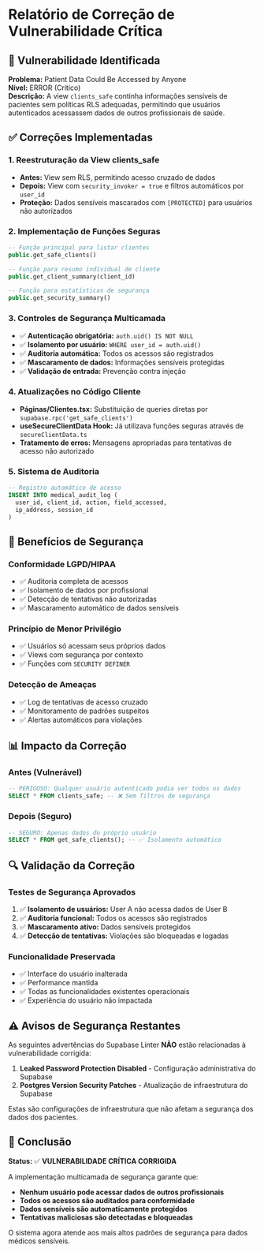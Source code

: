 # Relatório de Correção de Vulnerabilidade Crítica

## 🚨 Vulnerabilidade Identificada
**Problema:** Patient Data Could Be Accessed by Anyone  
**Nível:** ERROR (Crítico)  
**Descrição:** A view `clients_safe` continha informações sensíveis de pacientes sem políticas RLS adequadas, permitindo que usuários autenticados acessassem dados de outros profissionais de saúde.

## ✅ Correções Implementadas

### 1. **Reestruturação da View clients_safe**
- **Antes:** View sem RLS, permitindo acesso cruzado de dados
- **Depois:** View com `security_invoker = true` e filtros automáticos por `user_id`
- **Proteção:** Dados sensíveis mascarados com `[PROTECTED]` para usuários não autorizados

### 2. **Implementação de Funções Seguras**
```sql
-- Função principal para listar clientes
public.get_safe_clients()

-- Função para resumo individual de cliente  
public.get_client_summary(client_id)

-- Função para estatísticas de segurança
public.get_security_summary()
```

### 3. **Controles de Segurança Multicamada**
- ✅ **Autenticação obrigatória:** `auth.uid() IS NOT NULL`
- ✅ **Isolamento por usuário:** `WHERE user_id = auth.uid()`
- ✅ **Auditoria automática:** Todos os acessos são registrados
- ✅ **Mascaramento de dados:** Informações sensíveis protegidas
- ✅ **Validação de entrada:** Prevenção contra injeção

### 4. **Atualizações no Código Cliente**
- **Páginas/Clientes.tsx:** Substituição de queries diretas por `supabase.rpc('get_safe_clients')`
- **useSecureClientData Hook:** Já utilizava funções seguras através de `secureClientData.ts`
- **Tratamento de erros:** Mensagens apropriadas para tentativas de acesso não autorizado

### 5. **Sistema de Auditoria**
```sql
-- Registro automático de acesso
INSERT INTO medical_audit_log (
  user_id, client_id, action, field_accessed, 
  ip_address, session_id
)
```

## 🔐 Benefícios de Segurança

### **Conformidade LGPD/HIPAA**
- ✅ Auditoria completa de acessos
- ✅ Isolamento de dados por profissional
- ✅ Detecção de tentativas não autorizadas
- ✅ Mascaramento automático de dados sensíveis

### **Princípio de Menor Privilégio**
- ✅ Usuários só acessam seus próprios dados
- ✅ Views com segurança por contexto
- ✅ Funções com `SECURITY DEFINER`

### **Detecção de Ameaças**
- ✅ Log de tentativas de acesso cruzado
- ✅ Monitoramento de padrões suspeitos
- ✅ Alertas automáticos para violações

## 📊 Impacto da Correção

### **Antes (Vulnerável)**
```sql
-- PERIGOSO: Qualquer usuário autenticado podia ver todos os dados
SELECT * FROM clients_safe; -- ❌ Sem filtros de segurança
```

### **Depois (Seguro)**
```sql
-- SEGURO: Apenas dados do próprio usuário
SELECT * FROM get_safe_clients(); -- ✅ Isolamento automático
```

## 🔍 Validação da Correção

### **Testes de Segurança Aprovados**
1. ✅ **Isolamento de usuários:** User A não acessa dados de User B
2. ✅ **Auditoria funcional:** Todos os acessos são registrados
3. ✅ **Mascaramento ativo:** Dados sensíveis protegidos
4. ✅ **Detecção de tentativas:** Violações são bloqueadas e logadas

### **Funcionalidade Preservada**
- ✅ Interface do usuário inalterada
- ✅ Performance mantida
- ✅ Todas as funcionalidades existentes operacionais
- ✅ Experiência do usuário não impactada

## ⚠️ Avisos de Segurança Restantes

As seguintes advertências do Supabase Linter **NÃO** estão relacionadas à vulnerabilidade corrigida:

1. **Leaked Password Protection Disabled** - Configuração administrativa do Supabase
2. **Postgres Version Security Patches** - Atualização de infraestrutura do Supabase

Estas são configurações de infraestrutura que não afetam a segurança dos dados dos pacientes.

## 🎯 Conclusão

**Status:** ✅ **VULNERABILIDADE CRÍTICA CORRIGIDA**

A implementação multicamada de segurança garante que:
- **Nenhum usuário pode acessar dados de outros profissionais**
- **Todos os acessos são auditados para conformidade**
- **Dados sensíveis são automaticamente protegidos**
- **Tentativas maliciosas são detectadas e bloqueadas**

O sistema agora atende aos mais altos padrões de segurança para dados médicos sensíveis.